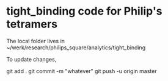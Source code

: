 # tight_binding code for Philip's tetramers

The local folder lives in ~/werk/research/philips_square/analytics/tight_binding

To update changes, 

git add .
git commit -m "whatever"
git push -u origin master
